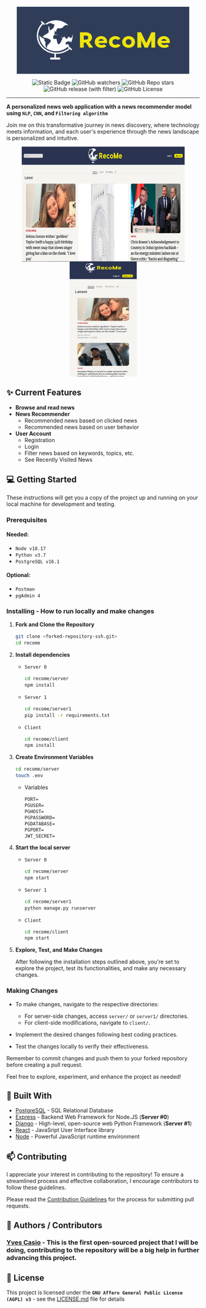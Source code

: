 <p align="center">
  <img align="center" src="/doc/img/recome-banner.png" alt="Recome Banner" width="450" height="175"> 

  <div align="center">
    
  ![Static Badge](https://img.shields.io/badge/status-pre_release-green)
  ![GitHub watchers](https://img.shields.io/github/watchers/yvesaur/recome)
  ![GitHub Repo stars](https://img.shields.io/github/stars/yvesaur/recome)
  ![GitHub release (with filter)](https://img.shields.io/github/v/release/yvesaur/recome) 
  ![GitHub License](https://img.shields.io/github/license/yvesaur/recome)
  </div>
</p>

---

**A personalized news web application with a news recommender model using `NLP`, `CNN`, and `Filtering algorithm`**


Join me on this transformative journey in news discovery, where technology meets information, and each user's experience through the news landscape is personalized and intuitive.

<p align="center">
  <img align="center" src="/doc/img/recome_desktopview.png" alt="Recome Banner" width="425" height="300"> 
  <img align="center" src="/doc/img/recome_mobile_view.png" alt="Recome Banner" height="300" width="175"> 
</p>

## :sparkles: Current Features
 - **Browse and read news**
 - **News Recommender**
    - Recommended news based on clicked news
    - Recommended news based on user behavior
 - **User Account**
    - Registration
    - Login
    - Filter news based on keywords, topics, etc.
    - See Recently Visited News

## :computer: Getting Started

These instructions will get you a copy of the project up and running on your local machine for development and testing.

### Prerequisites

#### Needed:
 - `Node v18.17`
 - `Python v3.7`
 - `PostgreSQL v16.1`
#### Optional:
 - `Postman`
 - `pgAdmin 4`


### Installing - How to run locally and make changes

1. **Fork and Clone the Repository**
    ```bash
    git clone <forked-repository-ssh.git>
    cd recome
    ```

2. **Install dependencies**
    - `Server 0`
  
      ```bash
      cd recome/server
      npm install
      ```
    - `Server 1`
      ```bash
      cd recome/server1
      pip install -r requirements.txt
      ```
     - `Client`
       ```bash
       cd recome/client
       npm install
       ```

3. **Create Environment Variables**
    ```bash
    cd recome/server
    touch .env
    ```
    - Variables
  
      ```properties
      PORT=
      PGUSER=
      PGHOST=
      PGPASSWORD=
      PGDATABASE=
      PGPORT=
      JWT_SECRET=
      ```

4. **Start the local server**

    - `Server 0`
  
      ```bash
      cd recome/server
      npm start
      ```
    - `Server 1`
      ```bash
      cd recome/server1
      python manage.py runserver
      ```
     - `Client`
       ```bash
       cd recome/client
       npm start
       ```

5. **Explore, Test, and Make Changes**

   After following the installation steps outlined above, you're set to explore the project, test its functionalities, and make any necessary changes.

### Making Changes
- To make changes, navigate to the respective directories:
  - For server-side changes, access `server/` or `server1/` directories.
  - For client-side modifications, navigate to `client/`.

- Implement the desired changes following best coding practices.
- Test the changes locally to verify their effectiveness.

Remember to commit changes and push them to your forked repository before creating a pull request.
  
Feel free to explore, experiment, and enhance the project as needed!

## :hammer: Built With 

* [PostgreSQL](https://www.postgresql.org/) - SQL Relational Database
* [Express](https://expressjs.com/) - Backend Web Framework for Node.JS (**Server #0**)
* [Django](https://www.djangoproject.com/) - High-level, open-source web Python Framework (**Server #1**)
* [React](https://react.dev/) - JavaSript User Interface library 
* [Node](https://nodejs.org/en) - Powerful JavaScript runtime environment

## :mailbox: Contributing

I appreciate your interest in contributing to the repository! To ensure a streamlined process and effective collaboration, I encourage contributors to follow these guidelines.

Please read the [Contribution Guidelines](CONTRIBUTING.md) for the process for submitting pull requests.

## :heartbeat: Authors / Contributors

### [**Yves Casio**](https://github.com/yvesaur) - This is the first open-sourced project that I will be doing, contributing to the repository will be a big help in further advancing this project. 

## :key: License 

This project is licensed under the **`GNU Affero General Public License (AGPL) v3`** - see the [LICENSE.md](LICENSE) file for details

